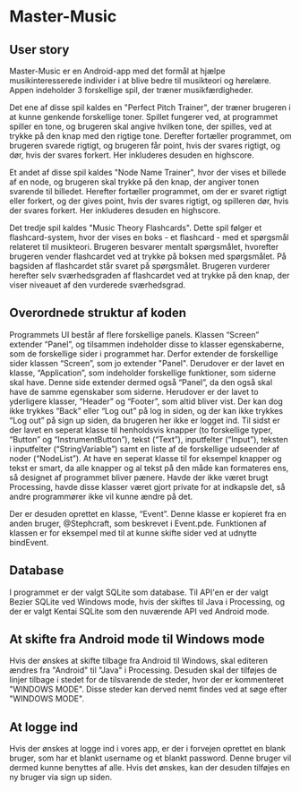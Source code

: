 # Master-Music
## User story
Master-Music er en Android-app med det formål at hjælpe musikinteresserede individer i at blive bedre til musikteori og hørelære. 
Appen indeholder 3 forskellige spil, der træner musikfærdigheder. 

Det ene af disse spil kaldes en "Perfect Pitch Trainer", der træner brugeren i at kunne genkende forskellige toner. Spillet fungerer ved, at programmet spiller en tone, og brugeren skal angive hvilken tone, der spilles, ved at trykke på den knap med den rigtige tone. Derefter fortæller programmet, om brugeren svarede rigtigt, og brugeren får point, hvis der svares rigtigt, og dør, hvis der svares forkert. Her inkluderes desuden en highscore.

Et andet af disse spil kaldes "Node Name Trainer", hvor der vises et billede af en node, og brugeren skal trykke på den knap, der angiver tonen svarende til billedet. Herefter fortæller programmet, om der er svaret rigtigt eller forkert, og der gives point, hvis der svares rigtigt, og spilleren dør, hvis der svares forkert. Her inkluderes desuden en highscore.

Det tredje spil kaldes "Music Theory Flashcards". Dette spil følger et flashcard-system, hvor der vises en boks - et flashcard - med et spørgsmål relateret til musikteori. Brugeren besvarer mentalt spørgsmålet, hvorefter brugeren vender flashcardet ved at trykke på boksen med spørgsmålet. På bagsiden af flashcardet står svaret på spørgsmålet. Brugeren vurderer herefter selv sværhedsgraden af flashcardet ved at trykke på den knap, der viser niveauet af den vurderede sværhedsgrad.


## Overordnede struktur af koden
Programmets UI består af flere forskellige panels. Klassen “Screen” extender “Panel”, og tilsammen indeholder disse to klasser egenskaberne, som de forskellige sider i programmet har. Derfor extender de forskellige sider klassen “Screen”, som jo extender "Panel". Derudover er der lavet en klasse, “Application”, som indeholder forskellige funktioner, som siderne skal have. Denne side extender dermed også “Panel”, da den også skal have de samme egenskaber som siderne. Herudover er der lavet to yderligere klasser, “Header” og “Footer”, som altid bliver vist. Der kan dog ikke trykkes “Back” eller “Log out” på log in siden, og der kan ikke trykkes “Log out” på sign up siden, da brugeren her ikke er logget ind. Til sidst er der lavet en seperat klasse til henholdsvis knapper (to forskellige typer, “Button” og “InstrumentButton”), tekst (“Text”), inputfelter (“Input”), teksten i inputfelter (“StringVariable”) samt en liste af de forskellige udseender af noder (“NodeList”). At have en seperat klasse til for eksempel knapper og tekst er smart, da alle knapper og al tekst på den måde kan formateres ens, så designet af programmet bliver pænere. Havde der ikke været brugt Processing, havde disse klasser været gjort private for at indkapsle det, så andre programmører ikke vil kunne ændre på det.

Der er desuden oprettet en klasse, “Event”. Denne klasse er kopieret fra en anden bruger, @Stephcraft, som beskrevet i Event.pde. Funktionen af klassen er for eksempel med til at kunne skifte sider ved at udnytte bindEvent.


## Database
I programmet er der valgt SQLite som database. Til API'en er der valgt Bezier SQLite ved Windows mode, hvis der skiftes til Java i Processing, og der er valgt Kentai SQLite som den nuværende API ved Android mode.

## At skifte fra Android mode til Windows mode
Hvis der ønskes at skifte tilbage fra Android til Windows, skal editeren ændres fra "Android" til "Java" i Processing. Desuden skal der tilføjes de linjer tilbage i stedet for de tilsvarende de steder, hvor der er kommenteret "WINDOWS MODE". Disse steder kan derved nemt findes ved at søge efter "WINDOWS MODE". 

## At logge ind
Hvis der ønskes at logge ind i vores app, er der i forvejen oprettet en blank bruger, som har et blankt username og et blankt password. Denne bruger vil dermed kunne benyttes af alle. Hvis det ønskes, kan der desuden tilføjes en ny bruger via sign up siden.

